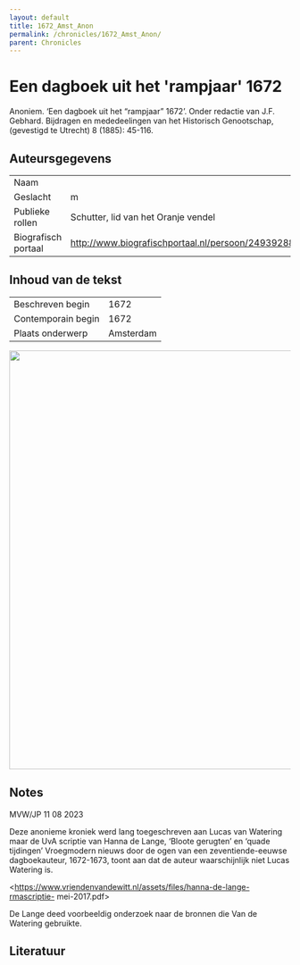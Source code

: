 ```yaml
---
layout: default
title: 1672_Amst_Anon
permalink: /chronicles/1672_Amst_Anon/
parent: Chronicles
--- 
```



# Een dagboek uit het 'rampjaar' 1672 

Anoniem. ‘Een dagboek uit het “rampjaar” 1672’. Onder redactie van J.F. Gebhard. Bijdragen en mededeelingen van het Historisch Genootschap, (gevestigd te Utrecht) 8 (1885): 45-116. 

## Auteursgegevens 

| | | 
| --------------- | --------------- | 
| Naam |   | 
| Geslacht | m | 
| Publieke rollen | Schutter, lid van het Oranje vendel | 
| Biografisch portaal | http://www.biografischportaal.nl/persoon/24939288 | 

## Inhoud van de tekst 

| | | 
| --------------- | --------------- | 
| Beschreven begin | 1672 | 
| Contemporain begin | 1672 | 
| Plaats onderwerp | Amsterdam | 

[<img src="..\..\barplots_chronicles\1672_Amst_Anon.jpg" width="750"/>](..\..\barplots_chronicles\1672_Amst_Anon.jpg) 

## Notes 

MVW/JP 11 08 2023

Deze anonieme kroniek werd lang toegeschreven aan Lucas van Watering maar de
UvA scriptie van Hanna de Lange, ‘Bloote gerugten’ en ‘quade tijdingen’
Vroegmodern nieuws door de ogen van een zeventiende-eeuwse dagboekauteur,
1672-1673, toont aan dat de auteur waarschijnlijk niet Lucas Watering is.

<https://www.vriendenvandewitt.nl/assets/files/hanna-de-lange-rmascriptie-
mei-2017.pdf>

De Lange deed voorbeeldig onderzoek naar de bronnen die Van de Watering
gebruikte.



## Literatuur 

